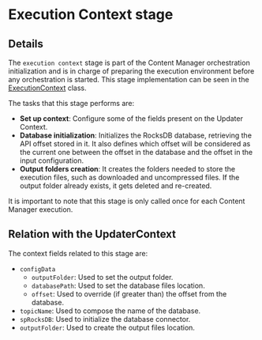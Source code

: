 # Execution Context stage

## Details

The `execution context` stage is part of the Content Manager orchestration initialization and is in charge of preparing the execution environment before any orchestration is started. This stage implementation can be seen in the [ExecutionContext](../../src/components/executionContext.hpp) class.

The tasks that this stage performs are:
- **Set up context**: Configure some of the fields present on the Updater Context.
- **Database initialization**: Initializes the RocksDB database, retrieving the API offset stored in it. It also defines which offset will be considered as the current one between the offset in the database and the offset in the input configuration.
- **Output folders creation**: It creates the folders needed to store the execution files, such as downloaded and uncompressed files. If the output folder already exists, it gets deleted and re-created.

It is important to note that this stage is only called once for each Content Manager execution.

## Relation with the UpdaterContext

The context fields related to this stage are:

- `configData`
  + `outputFolder`: Used to set the output folder.
  + `databasePath`: Used to set the database files location.
  + `offset`: Used to override (if greater than) the offset from the database.
- `topicName`: Used to compose the name of the database.
- `spRocksDB`: Used to initialize the database connector.
- `outputFolder`: Used to create the output files location.
